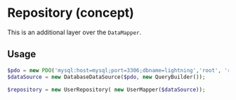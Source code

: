 # Repository (concept)

This is an additional layer over the `DataMapper`.

## Usage

```php
$pdo = new PDO('mysql:host=mysql;port=3306;dbname=lightning','root', 'root');
$dataSource = new DatabaseDataSource($pdo, new QueryBuilder());

$repository = new UserRepository( new UserMapper($dataSource));
```

